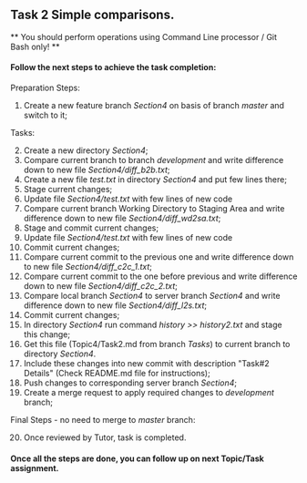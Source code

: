 ## Task 2 Simple comparisons.

** You should perform operations using Command Line processor / Git Bash only! **

#### Follow the next steps to achieve the task completion:

Preparation Steps:

1.  Create a new feature branch *Section4* on basis of branch *master* and switch to it;

Tasks:

2.  Create a new directory *Section4*;
3.  Compare current branch to branch *development* and write difference down to new file *Section4/diff_b2b.txt*;
4.	Create a new file *test.txt* in directory *Section4* and put few lines there;
5.	Stage current changes;
6.  Update file *Section4/test.txt* with few lines of new code
7.	Compare current branch Working Directory to Staging Area and write difference down to new file *Section4/diff_wd2sa.txt*;
8.	Stage and commit current changes;
9.  Update file *Section4/test.txt* with few lines of new code
10. Commit current changes;
11. Compare current commit to the previous one and write difference down to new file *Section4/diff_c2c_1.txt*;
12. Compare current commit to the one before previous and write difference down to new file *Section4/diff_c2c_2.txt*;
13. Compare local branch *Section4* to server branch *Section4* and write difference down to new file *Section4/diff_l2s.txt*;
14. Commit current changes;
15. In directory *Section4* run command *history >> history2.txt* and stage this change;
16. Get this file (Topic4/Task2.md from branch *Tasks*) to current branch to directory *Section4*.
17. Include these changes into new commit with description "Task#2 Details" (Check README.md file for instructions);
18. Push changes to corresponding server branch *Section4*;
19. Create a merge request to apply required changes to *development* branch;

Final Steps - no need to merge to *master* branch:

20. Once reviewed by Tutor, task is completed.

#### Once all the steps are done, you can follow up on next Topic/Task assignment.